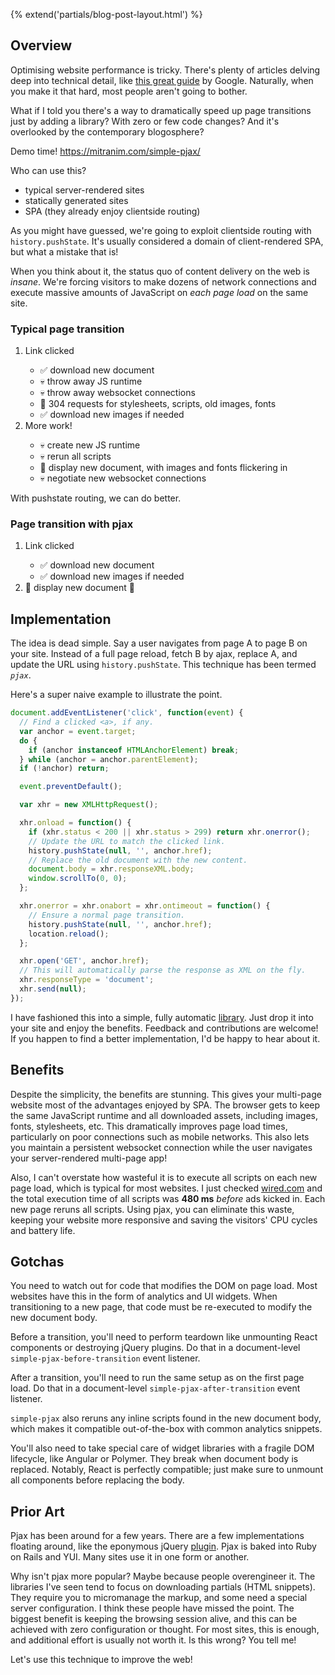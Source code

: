 {% extend('partials/blog-post-layout.html') %}

## Overview

Optimising website performance is tricky. There's plenty of articles delving
deep into technical detail, like
[this great guide](https://developers.google.com/web/fundamentals/performance/critical-rendering-path/analyzing-crp?hl=en)
by Google. Naturally, when you make it that
hard, most people aren't going to bother.

What if I told you there's a way to dramatically speed up page transitions
just by adding a library? With zero or few code changes? And it's overlooked by
the contemporary blogosphere?

<p class="text-larger">
  <span>Demo time!</span>
  <a href="https://mitranim.com/simple-pjax/" target="_blank">https://mitranim.com/simple-pjax/</a>
  <a href="https://github.com/Mitranim/simple-pjax" target="_blank" class="fa fa-github inline"></a>
</p>

Who can use this?

<ul class="list-unstyled">
  <li><span class="fa fa-check text-blue"></span> typical server-rendered sites</li>
  <li><span class="fa fa-check text-blue"></span> statically generated sites</li>
  <li><span class="fa fa-times text-red"></span> SPA (they already enjoy clientside routing)</li>
</ul>

As you might have guessed, we're going to exploit clientside routing with
`history.pushState`. It's usually considered a domain of client-rendered SPA,
but what a mistake that is!

When you think about it, the status quo of content delivery on the web is
_insane_. We're forcing visitors to make dozens of network connections and
execute massive amounts of JavaScript on _each page load_ on the same site.

<h3>
  <span class="fa fa-thumbs-o-down"></span>
  <span>Typical page transition</span>
</h3>

<ol>
  <li>Link clicked</li>

  <ul class="list-unstyled">
    <li>✅ download new document
    <li>💀 throw away JS runtime
    <li>💀 throw away websocket connections
    <li>💩 304 requests for stylesheets, scripts, old images, fonts</li>
    <li>✅ download new images if needed</li>
  </ul>

  <li>More work!</li>
  <ul class="list-unstyled">
    <li>💀 create new JS runtime</li>
    <li>💀 rerun all scripts</li>
    <li>🎂 display new document, with images and fonts flickering in</li>
    <li>💀 negotiate new websocket connections</li>
  </ul>
</ol>

With pushstate routing, we can do better.

<h3>
  <span class="fa fa-thumbs-o-up"></span>
  <span>Page transition with pjax</span>
</h3>

<ol>
  <li>Link clicked</li>

  <ul class="list-unstyled">
    <li>✅ download new document</li>
    <li>✅ download new images if needed</li>
  </ul>

  <li>🎂 display new document 🎉</li>
</ol>

## Implementation

The idea is dead simple. Say a user navigates from page A to page B on your site.
Instead of a full page reload, fetch B by ajax, replace A, and update the URL
using `history.pushState`. This technique has been termed _`pjax`_.

Here's a super naive example to illustrate the point.

```javascript
document.addEventListener('click', function(event) {
  // Find a clicked <a>, if any.
  var anchor = event.target;
  do {
    if (anchor instanceof HTMLAnchorElement) break;
  } while (anchor = anchor.parentElement);
  if (!anchor) return;

  event.preventDefault();

  var xhr = new XMLHttpRequest();

  xhr.onload = function() {
    if (xhr.status < 200 || xhr.status > 299) return xhr.onerror();
    // Update the URL to match the clicked link.
    history.pushState(null, '', anchor.href);
    // Replace the old document with the new content.
    document.body = xhr.responseXML.body;
    window.scrollTo(0, 0);
  };

  xhr.onerror = xhr.onabort = xhr.ontimeout = function() {
    // Ensure a normal page transition.
    history.pushState(null, '', anchor.href);
    location.reload();
  };

  xhr.open('GET', anchor.href);
  // This will automatically parse the response as XML on the fly.
  xhr.responseType = 'document';
  xhr.send(null);
});
```

I have fashioned this into a simple, fully automatic
[library](https://github.com/Mitranim/simple-pjax). Just drop it into your site
and enjoy the benefits. Feedback and contributions are welcome! If you happen to
find a better implementation, I'd be happy to hear about it.

## Benefits

Despite the simplicity, the benefits are stunning. This gives your multi-page
website most of the advantages enjoyed by SPA. The browser gets to keep the same
JavaScript runtime and all downloaded assets, including images, fonts,
stylesheets, etc. This dramatically improves page load times, particularly on
poor connections such as mobile networks. This also lets you maintain a
persistent websocket connection while the user navigates your server-rendered
multi-page app!

Also, I can't overstate how wasteful it is to execute all scripts on each new
page load, which is typical for most websites. I just checked
[wired.com](http://wired.com) and the total execution time of all scripts was
**480 ms** _before_ ads kicked in. Each new page reruns all scripts. Using pjax,
you can eliminate this waste, keeping your website more responsive and saving
the visitors' CPU cycles and battery life.

## Gotchas

You need to watch out for code that modifies the DOM on page load. Most websites
have this in the form of analytics and UI widgets. When transitioning to a new
page, that code must be re-executed to modify the new document body.

Before a transition, you'll need to perform teardown like unmounting React
components or destroying jQuery plugins. Do that in a document-level
`simple-pjax-before-transition` event listener.

After a transition, you'll need to run the same setup as on the first page load.
Do that in a document-level `simple-pjax-after-transition` event listener.

`simple-pjax` also reruns any inline scripts found in the new document body,
which makes it compatible out-of-the-box with common analytics snippets.

You'll also need to take special care of widget libraries with a fragile DOM
lifecycle, like Angular or Polymer. They break when document body is replaced.
Notably, React is perfectly compatible; just make sure to unmount all components
before replacing the body.

## Prior Art

Pjax has been around for a few years. There are a few implementations floating
around, like the eponymous jQuery [plugin](https://github.com/defunkt/jquery-pjax).
Pjax is baked into Ruby on Rails and YUI. Many sites use it in one form or another.

Why isn't pjax more popular? Maybe because people overengineer it. The libraries
I've seen tend to focus on downloading partials (HTML snippets). They require
you to micromanage the markup, and some need a special server configuration. I
think these people have missed the point. The biggest benefit is keeping the
browsing session alive, and this can be achieved with zero configuration or
thought. For most sites, this is enough, and additional effort is usually
not worth it. Is this wrong? You tell me!

Let's use this technique to improve the web!
